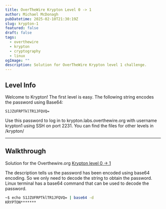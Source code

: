 ```yaml
---
title: OverTheWire Krypton Level 0 -> 1
author: Michael McDonagh
pubDatetime: 2025-02-10T21:30:19Z
slug: krypton-1
featured: false
draft: false
tags:
  - overthewire
  - krypton
  - cryptography
  - linux
ogImage: ""
description: Solution for OverTheWire Krypton level 1 challenge.
---
```


## Level Info  

Welcome to Krypton! The first level is easy. The following string encodes the password using Base64:  

`S1JZUFRPTklTR1JFQVQ=`  

Use this password to log in to krypton.labs.overthewire.org with username krypton1 using SSH on port 2231. You can find the files for other levels in /krypton/  

---

## Walkthrough

Solution for the Overthewire.org [Krypton level 0 -> 1](https://overthewire.org/wargames/krypton/krypton0.html)

The description tells us the password has been encoded using base64 encoding. So we only need to decode the string to obtain the password. Linux terminal has a base64 command that can be used to decode the password.

```bash
~$ echo S1JZUFRPTklTR1JFQVQ= | base64 -d
KRYPTON*******
```
